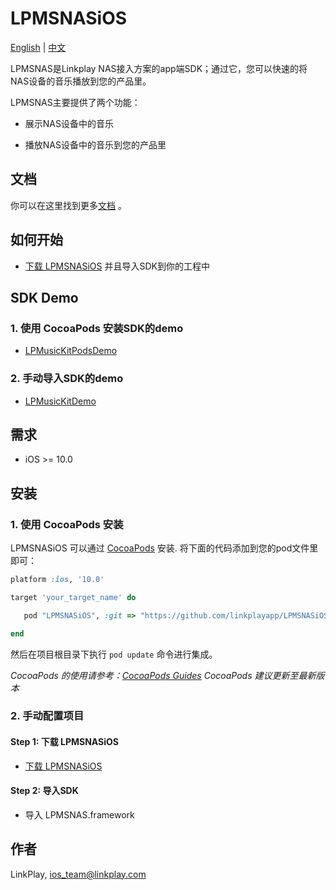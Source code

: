 # LPMSNASiOS

[English](README.md) | [中文](README_zh.md)

LPMSNAS是Linkplay NAS接入方案的app端SDK；通过它，您可以快速的将NAS设备的音乐播放到您的产品里。

LPMSNAS主要提供了两个功能：

- 展示NAS设备中的音乐

- 播放NAS设备中的音乐到您的产品里

## 文档

你可以在这里找到更多[文档](https://linkplayapp.github.io/linkplay_sdk_doc/zh-hans/introduction.html) 。

## 如何开始

- [下载 LPMSNASiOS](https://github.com/linkplayapp/LPMSNASiOS/archive/master.zip) 并且导入SDK到你的工程中

## SDK Demo
###  1. 使用 CocoaPods 安装SDK的demo
- [LPMusicKitPodsDemo](https://github.com/linkplayapp/LPMusicKitPodsDemo)

###  2. 手动导入SDK的demo
- [LPMusicKitDemo](https://github.com/linkplayapp/LPMusicKitDemo)

## 需求

- iOS >= 10.0

## 安装

###  1. 使用 CocoaPods 安装

LPMSNASiOS 可以通过 [CocoaPods](https://cocoapods.org) 安装. 将下面的代码添加到您的pod文件里即可：

```ruby
platform :ios, '10.0'

target 'your_target_name' do

   pod "LPMSNASiOS", :git => "https://github.com/linkplayapp/LPMSNASiOS.git"

end
```
然后在项目根目录下执行 `pod update` 命令进行集成。

_CocoaPods 的使用请参考：[CocoaPods Guides](https://guides.cocoapods.org/)_
_CocoaPods 建议更新至最新版本_

### 2. 手动配置项目

#### Step 1: 下载 LPMSNASiOS
- [下载 LPMSNASiOS](https://github.com/linkplayapp/LPMSNASiOS/archive/master.zip)
#### Step 2: 导入SDK
- 导入 LPMSNAS.framework

## 作者

LinkPlay, ios_team@linkplay.com
